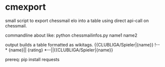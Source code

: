 # cmexport
small script to export chessmail elo into a table
using direct api-call on chessmail.

commandline about like:
python chessmailinfos.py name1 name2

output builds a table formatted as wikitags.
{{CLUBLIGA/Spieler|{name}} !--* {name}|| {rating} *--||{{CLUBLIGA/Spieler|{name}}

prereq: pip install requests
